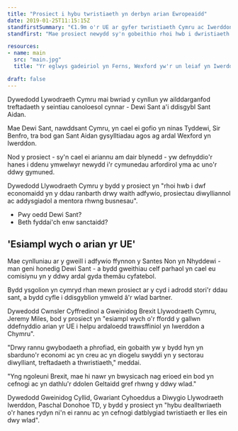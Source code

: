 ```yaml
---
title: "Prosiect i hybu twristiaeth yn derbyn arian Ewropeaidd"
date: 2019-01-25T11:15:15Z
standfirstSummary: "€1.9m o'r UE ar gyfer twristiaeth Cymru ac Iwerddon"
standfirst: "Mae prosiect newydd sy'n gobeithio rhoi hwb i dwristiaeth yng Nghymru ac Iwerddon wedi derbyn grant o €1.9m gan yr Undeb Ewropeaidd."

resources:
- name: main
  src: "main.jpg"
  title: "Yr eglwys gadeiriol yn Ferns, Wexford yw'r un leiaf yn Iwerddon"

draft: false
---
```


Dywedodd Lywodraeth Cymru mai bwriad y cynllun yw ailddarganfod treftadaeth y seintiau canoloesol cynnar - Dewi Sant a'i ddisgybl Sant Aidan.

Mae Dewi Sant, nawddsant Cymru, yn cael ei gofio yn ninas Tyddewi, Sir Benfro, tra bod gan Sant Aidan gysylltiadau agos ag ardal Wexford yn Iwerddon.

Nod y prosiect - sy'n cael ei ariannu am dair blynedd - yw defnyddio'r hanes i ddenu ymwelwyr newydd i'r cymunedau arfordirol yma ac uno'r ddwy gymuned.

Dywedodd Llywodraeth Cymru y bydd y prosiect yn "rhoi hwb i dwf economaidd yn y ddau ranbarth drwy waith adfywio, prosiectau diwylliannol ac addysgiadol a mentora rhwng busnesau".

- Pwy oedd Dewi Sant?
- Beth fyddai'ch enw sanctaidd?

## 'Esiampl wych o arian yr UE'

Mae cynlluniau ar y gweill i adfywio ffynnon y Santes Non yn Nhyddewi - man geni honedig Dewi Sant - a bydd gweithiau celf parhaol yn cael eu comisiynu yn y ddwy ardal gyda themâu cyfatebol.

Bydd ysgolion yn cymryd rhan mewn prosiect ar y cyd i adrodd stori'r ddau sant, a bydd cyfle i ddisgyblion ymweld â'r wlad bartner.

Dywedodd Cwnsler Cyffredinol a Gweinidog Brexit Llywodraeth Cymru, Jeremy Miles, bod y prosiect yn "esiampl wych o'r ffordd y gallwn ddefnyddio arian yr UE i helpu ardaloedd trawsffiniol yn Iwerddon a Chymru".

"Drwy rannu gwybodaeth a phrofiad, ein gobaith yw y bydd hyn yn sbarduno'r economi ac yn creu ac yn diogelu swyddi yn y sectorau diwylliant, treftadaeth a thwristiaeth," meddai.

"Yng ngoleuni Brexit, mae hi nawr yn bwysicach nag erioed ein bod yn cefnogi ac yn dathlu'r ddolen Geltaidd gref rhwng y ddwy wlad."

Dywedodd Gweinidog Cyllid, Gwariant Cyhoeddus a Diwygio Llywodraeth Iwerddon, Paschal Donohoe TD, y bydd y prosiect yn "hybu dealltwriaeth o'r hanes rydyn ni'n ei rannu ac yn cefnogi datblygiad twristiaeth er lles ein dwy wlad".
